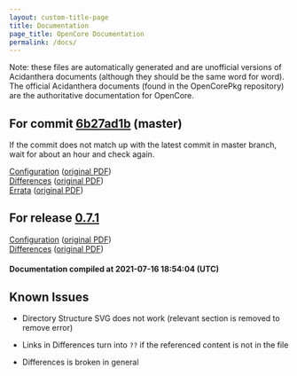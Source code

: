 ```yaml
---
layout: custom-title-page
title: Documentation
page_title: OpenCore Documentation
permalink: /docs/
---
```

Note: these files are automatically generated and are unofficial versions of Acidanthera documents (although they should be the same word for word). The official Acidanthera documents (found in the OpenCorePkg repository) are the authoritative documentation for OpenCore.

## For commit [6b27ad1b](https://github.com/acidanthera/OpenCorePkg/tree/6b27ad1be44270bdfca85e234270b16a3ae95eff) (master)

If the commit does not match up with the latest commit in master branch, wait for about an hour and check again.

[Configuration](latest/Configuration.html) ([original PDF](https://github.com/acidanthera/OpenCorePkg/blob/6b27ad1be44270bdfca85e234270b16a3ae95eff/Docs/Configuration.pdf))
<br>
[Differences](latest/Differences.html) ([original PDF](https://github.com/acidanthera/OpenCorePkg/blob/6b27ad1be44270bdfca85e234270b16a3ae95eff/Docs/Differences/Differences.pdf))
<br>
[Errata](latest/Errata.html) ([original PDF](https://github.com/acidanthera/OpenCorePkg/blob/6b27ad1be44270bdfca85e234270b16a3ae95eff/Docs/Errata/Errata.pdf))

## For release [0.7.1](https://github.com/acidanthera/OpenCorePkg/tree/0.7.1)

[Configuration](release/Configuration.html) ([original PDF](https://github.com/acidanthera/OpenCorePkg/blob/0.7.1/Docs/Configuration.pdf))
<br>
[Differences](release/Differences.html) ([original PDF](https://github.com/acidanthera/OpenCorePkg/blob/0.7.1/Docs/Differences/Differences.pdf))

#### Documentation compiled at 2021-07-16 18:54:04 (UTC)

## Known Issues

* Directory Structure SVG does not work (relevant section is removed to remove error)

* Links in Differences turn into `??` if the referenced content is not in the file

* Differences is broken in general
